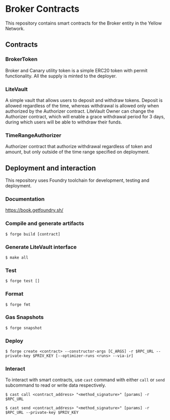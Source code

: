 # Broker Contracts

This repository contains smart contracts for the Broker entity in the Yellow Network.

## Contracts

### BrokerToken

Broker and Canary utility token is a simple ERC20 token with permit functionality. All the supply is minted to the deployer.

### LiteVault

A simple vault that allows users to deposit and withdraw tokens. Deposit is allowed regardless of the time, whereas withdrawal is allowed only when authorized by the Authorizer contract.
LiteVault Owner can change the Authorizer contract, which will enable a grace withdrawal period for 3 days, during which users will be able to withdraw their funds.

### TimeRangeAuthorizer

Authorizer contract that authorize withdrawal regardless of token and amount, but only outside of the time range specified on deployment.

## Deployment and interaction

This repository uses Foundry toolchain for development, testing and deployment.

### Documentation

https://book.getfoundry.sh/

### Compile and generate artifacts

```shell
$ forge build [contract]
```

### Generate LiteVault interface

```shell
$ make all
```

### Test

```shell
$ forge test []
```

### Format

```shell
$ forge fmt
```

### Gas Snapshots

```shell
$ forge snapshot
```

### Deploy

```shell
$ forge create <contract> --constructor-args [C_ARGS] -r $RPC_URL --private-key $PRIV_KEY [--optimizer-runs <runs> --via-ir]
```

### Interact

To interact with smart contracts, use `cast` command with either `call` or `send` subcommand to read or write data respectively.

```shell
$ cast call <contract_address> "<method_signature>" [params] -r $RPC_URL
```

```shell
$ cast send <contract_address> "<method_signature>" [params] -r $RPC_URL --private-key $PRIV_KEY
```
